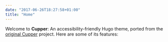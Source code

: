 ```yaml
---
date: "2017-06-26T18:27:58+01:00"
title: "Home"
---
```


Welcome to **Cupper**: An accessibility-friendly Hugo theme, ported from the [original Cupper](https://github.com/ThePacielloGroup/cupper) project. Here are some of its features:
